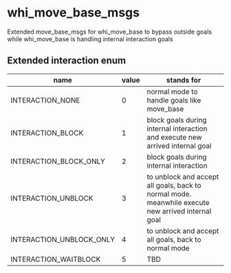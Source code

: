 # whi_move_base_msgs
Extended move_base_msgs for whi_move_base to bypass outside goals while whi_move_base is handling internal interaction goals

## Extended interaction enum
| name                     | value | stands for                                                                                        |
|--------------------------|-------|---------------------------------------------------------------------------------------------------|
| INTERACTION_NONE         | 0     | normal mode to handle goals like move_base                                                        |
| INTERACTION_BLOCK        | 1     | block goals during internal interaction and execute new arrived internal goal                     |
| INTERACTION_BLOCK_ONLY   | 2     | block goals during internal interaction                                                           |
| INTERACTION_UNBLOCK      | 3     | to unblock and accept all goals, back to normal mode. meanwhile execute new arrived internal goal |
| INTERACTION_UNBLOCK_ONLY | 4     | to unblock and accept all goals, back to normal mode                                              |
| INTERACTION_WAITBLOCK    | 5     | TBD                                                                                               |
